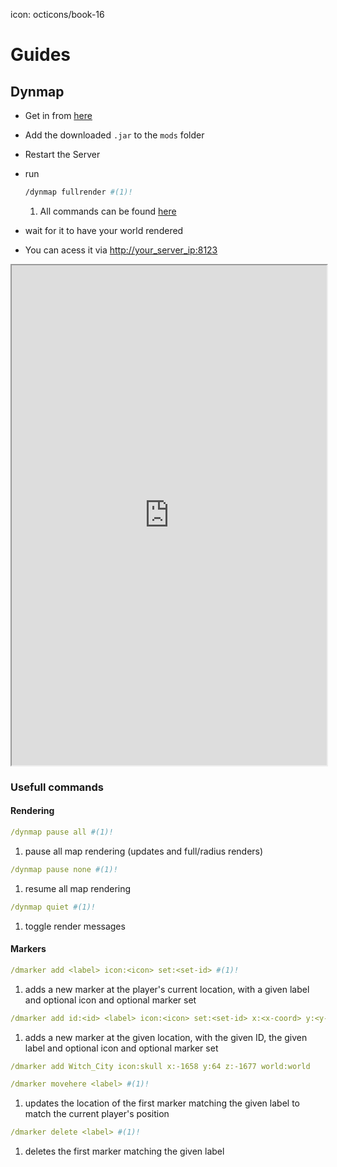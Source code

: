 icon: octicons/book-16
# Guides

## Dynmap

* Get in from [here](https://www.curseforge.com/minecraft/mc-mods/dynmapforge)
* Add the downloaded `.jar` to the `mods` folder
* Restart the Server
* run  
    ```sh
    /dynmap fullrender #(1)!
    ```

    1. All commands can be found [here](https://github.com/webbukkit/dynmap/wiki/Commands)

* wait for it to have your world rendered
* You can acess it via [http://your_server_ip:8123](https://map.deleven.net)

<div class="map">
  <iframe height="800" width="100%" src="https://map.deleven.net/"></iframe>
</div>

### Usefull commands

#### Rendering

<!-- ##################################################### JUST A VISUAL SEPARATER ################################################################ -->


```yaml title="pause dynmap"
/dynmap pause all #(1)!
```

1. pause all map rendering (updates and full/radius renders)

<!-- ##################################################### JUST A VISUAL SEPARATER ################################################################ -->


```yaml title="resume all map rendering"
/dynmap pause none #(1)!
```

1. resume all map rendering

<!-- ##################################################### JUST A VISUAL SEPARATER ################################################################ -->


```yaml title="toggle render messages"
/dynmap quiet #(1)!
```

1. toggle render messages









#### Markers

<!-- ##################################################### JUST A VISUAL SEPARATER ################################################################ -->

```yaml title="adds Marker to current position"
/dmarker add <label> icon:<icon> set:<set-id> #(1)!
```

1. adds a new marker at the player's current location, with a given label and optional icon and optional marker set

<!-- ##################################################### JUST A VISUAL SEPARATER ################################################################ -->

```yaml title="adds Marker with Label to given location"
/dmarker add id:<id> <label> icon:<icon> set:<set-id> x:<x-coord> y:<y-coord> z:<z-coord> world:<Worldname> #(1)!
```

1. adds a new marker at the given location, with the given ID, the given label and optional icon and optional marker set


```yaml title="Example"
/dmarker add Witch_City icon:skull x:-1658 y:64 z:-1677 world:world
```

<!-- ##################################################### JUST A VISUAL SEPARATER ################################################################ -->

```yaml title="move Marker"
/dmarker movehere <label> #(1)!
```

1. updates the location of the first marker matching the given label to match the current player's position

<!-- ##################################################### JUST A VISUAL SEPARATER ################################################################ -->

```yaml title="delete Marker"
/dmarker delete <label> #(1)!
```

1. deletes the first marker matching the given label